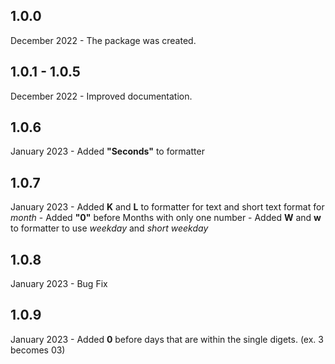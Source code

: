 ## 1.0.0

December 2022 - The package was created.

## 1.0.1 - 1.0.5

December 2022 - Improved documentation.

## 1.0.6

January 2023 - Added **"Seconds"** to formatter

## 1.0.7

January 2023 - Added **K** and **L** to formatter for text and short text format for _month_
             - Added **"0"** before Months with only one number
             - Added **W** and **w** to formatter to use _weekday_ and _short weekday_

## 1.0.8

January 2023 - Bug Fix

## 1.0.9

January 2023 - Added **0** before days that are within the single digets. (ex. 3 becomes 03)
